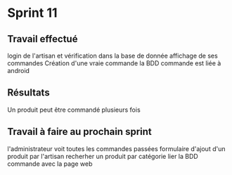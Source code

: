 # Sprint 11

## Travail effectué
login de l'artisan et vérification dans la base de donnée
affichage de ses commandes
Création d'une vraie commande
la BDD commande est liée à android

## Résultats
Un produit peut être commandé plusieurs fois



## Travail à faire au prochain sprint
l'administrateur voit toutes les commandes passées
formulaire d'ajout d'un produit par l'artisan
recherher un produit par catégorie
lier la BDD commande avec la page web
